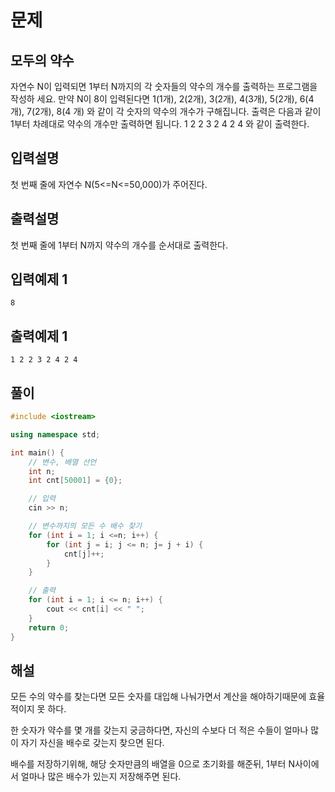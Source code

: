 # 문제

## 모두의 약수

자연수 N이 입력되면 1부터 N까지의 각 숫자들의 약수의 개수를 출력하는 프로그램을 작성하
세요. 만약 N이 8이 입력된다면 1(1개), 2(2개), 3(2개), 4(3개), 5(2개), 6(4개), 7(2개), 8(4
개) 와 같이 각 숫자의 약수의 개수가 구해집니다. 
출력은 다음과 같이 1부터 차례대로 약수의 개수만 출력하면 됩니다. 
1 2 2 3 2 4 2 4 와 같이 출력한다.

## 입력설명

첫 번째 줄에 자연수 N(5<=N<=50,000)가 주어진다.


## 출력설명

첫 번째 줄에 1부터 N까지 약수의 개수를 순서대로 출력한다.



## 입력예제 1

```
8
```



## 출력예제 1

```
1 2 2 3 2 4 2 4

```



## 풀이


```c++
#include <iostream>

using namespace std;

int main() {
	// 변수, 배열 선언
	int n;
	int cnt[50001] = {0};

	// 입력
	cin >> n;

	// 변수까지의 모든 수 배수 찾기
	for (int i = 1; i <=n; i++) {
		for (int j = i; j <= n; j= j + i) {
			cnt[j]++;
		}
	}

	// 출력
	for (int i = 1; i <= n; i++) {
		cout << cnt[i] << " ";
	}
	return 0;
}
```

## 해설

모든 수의 약수를 찾는다면 모든 숫자를 대입해 나눠가면서 계산을 해야하기때문에 효율적이지 못 하다.

한 숫자가 약수를 몇 개를 갖는지 궁금하다면, 자신의 수보다 더 적은 수들이 얼마나 많이 자기 자신을 배수로 갖는지 찾으면 된다.

배수를 저장하기위해, 해당 숫자만큼의 배열을 0으로 초기화를 해준뒤, 1부터 N사이에서 얼마나 많은 배수가 있는지 저장해주면 된다.
